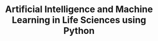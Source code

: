 ---
layout: learning-pathway
type: use
cover-image: shared/images/elixir.png
cover-image-alt: ELIXIR logo

editorial_board:
- bebatut
draft: true

title: Artificial Intelligence and Machine Learning in Life Sciences using Python
description: |
  Artificial intelligence (AI) has permeated our lives, transforming how we live and work. Over the past few years, a rapid and disruptive acceleration of progress in AI has occurred, driven by significant advances in widespread data availability, computing power and machine learning. Remarkable strides were made in particular in the development of foundation models - AI models trained on extensive volumes of unlabelled data. Moreover, given the large amounts of omics data that are being generated and made accessible to researchers due to the drop in the cost of high-throughput technologies, analysing these complex high-volume data is not trivial, and the use of classical statistics can not explore their full potential. As such, Machine Learning (ML) and Artificial Intelligence (AI) have been recognized as key opportunity areas for ELIXIR, as evidenced by a number of ongoing activities and efforts throughout the community. However, beyond the technological advances, it is equally important that the individual researchers acquire the necessary knowledge and skills to fully take advantage of Machine Learning. Being aware of the challenges, opportunities and constraints that ML applications entail, is a critical aspect in ensuring high quality research in life sciences
tags: [elixir, ai, ml]

pathway:
- 
    section: "Module 0: Python warm-up"
    description: Python warm-up for statistics and Machine Learning
    tutorials:
    - 
        name: python-basics
        topic: data-science
    - 
        name: python-warmup-stat-ml
        topic: data-science
- 
    section: "Module 1: Foundational Aspects of Machine Learning"
    description: Foundational Aspects of Machine Learning
    tutorials:
    - 
        name: intro-to-ml-with-python
        topic: statistics
- 
    section: "Module 2: Neural networks"
    description: Neural networks
    tutorials:
    - 
        name: neural-networks-with-python
        topic: statistics
- 
    section: "Module 3: Deep Learning (without Generative Artificial Intelligence)"
    description: Deep Learning (without Generative Artificial Intelligence)
    tutorials:
    - 
        name: deep-learning-without-gai-with-python
        topic: statistics
- 
    section: "Module 4: Generative Artificial Intelligence and Large Langage Model for Genomics using Python"
    description: This tutorial series provides a comprehensive guide to leveraging large language models for genomics, covering pretraining, fine-tuning, mutation impact prediction, sequence generation, and optimization.
    tutorials:
    - 
        name: genomic-llm-pretraining
        topic: statistics
    - 
        name: genomic-llm-finetuning
        topic: statistics
    - 
        name: genomic-llm-zeroshot-prediction
        topic: statistics
    - 
        name: genomic-llm-sequence-generation
        topic: statistics
    - 
        name: genomic-llm-sequence-optimization
        topic: statistics
- 
    section: "Module 5: Regulations/standards for AI using DOME"
    description: Regulations/standards for AI using DOME
    tutorials:
    - 
        name: dome
        topic: statistics
---